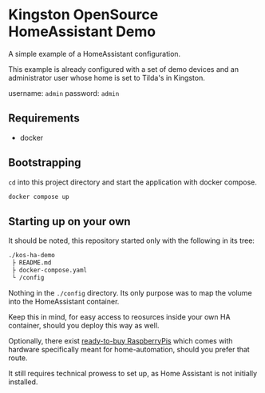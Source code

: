 # Kingston OpenSource HomeAssistant Demo

A simple example of a HomeAssistant configuration.

This example is already configured with a set of demo devices and an administrator user whose home is set to Tilda's in Kingston.

username: `admin`
password: `admin`

## Requirements

- docker

## Bootstrapping

`cd` into this project directory and start the application with docker compose.

```sh
docker compose up
```

## Starting up on your own

It should be noted, this repository started only with the following in its tree:

```sh
./kos-ha-demo
 ├ README.md
 ├ docker-compose.yaml
 └ /config
```

Nothing in the `./config` directory.
Its only purpose was to map the volume into the HomeAssistant container.

Keep this in mind, for easy access to reosurces inside your own HA container, should you deploy this way as well.

Optionally, there exist [ready-to-buy RaspberryPis](https://www.home-assistant.io/yellow/) which comes with hardware specifically meant for home-automation, should you prefer that route.

It still requires technical prowess to set up, as Home Assistant is not initially installed.
